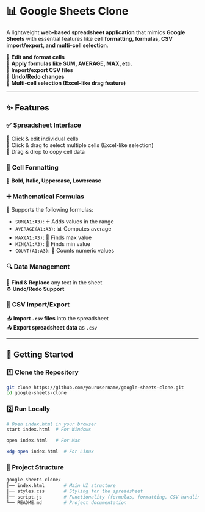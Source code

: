 # 📊 Google Sheets Clone

A lightweight **web-based spreadsheet application** that mimics **Google Sheets** with essential features like **cell formatting, formulas, CSV import/export, and multi-cell selection**.  

🔹 **Edit and format cells**  
🔹 **Apply formulas like SUM, AVERAGE, MAX, etc.**  
🔹 **Import/export CSV files**  
🔹 **Undo/Redo changes**  
🔹 **Multi-cell selection (Excel-like drag feature)**  

---

## ✨ Features

### ✅ **Spreadsheet Interface**
📌 Click & edit individual cells  
📌 Click & drag to select multiple cells (Excel-like selection)  
📌 Drag & drop to copy cell data  

### 🎨 **Cell Formatting**
🎯 **Bold, Italic, Uppercase, Lowercase**  

### ➕ **Mathematical Formulas**
🧮 Supports the following formulas:  
- `SUM(A1:A3)`: ➕ Adds values in the range  
- `AVERAGE(A1:A3)`: 📊 Computes average  
- `MAX(A1:A3)`: 🔼 Finds max value  
- `MIN(A1:A3)`: 🔽 Finds min value  
- `COUNT(A1:A3)`: 🔢 Counts numeric values  

### 🔍 **Data Management**
📝 **Find & Replace** any text in the sheet  
♻️ **Undo/Redo Support**  

### 📂 **CSV Import/Export**
📥 **Import `.csv` files** into the spreadsheet  
📤 **Export spreadsheet data** as `.csv`  

---

## 🚀 Getting Started

### 1️⃣ **Clone the Repository**
```sh
git clone https://github.com/yourusername/google-sheets-clone.git
cd google-sheets-clone
```
### 2️⃣ **Run Locally**
```sh
# Open index.html in your browser
start index.html  # For Windows

open index.html   # For Mac

xdg-open index.html  # For Linux
```
### 📂 Project Structure
```sh
google-sheets-clone/
│── index.html       # Main UI structure
│── styles.css       # Styling for the spreadsheet
│── script.js        # Functionality (formulas, formatting, CSV handling)
└── README.md        # Project documentation
```
